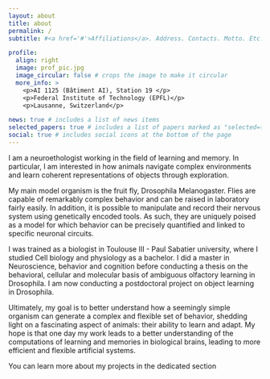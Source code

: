 ```yaml
---
layout: about
title: about
permalink: /
subtitle: #<a href='#'>Affiliations</a>. Address. Contacts. Motto. Etc.

profile:
  align: right
  image: prof_pic.jpg
  image_circular: false # crops the image to make it circular
  more_info: >
    <p>AI 1125 (Bâtiment AI), Station 19 </p>
    <p>Federal Institute of Technology (EPFL)</p>
    <p>Lausanne, Switzerland</p>

news: true # includes a list of news items
selected_papers: true # includes a list of papers marked as "selected={true}"
social: true # includes social icons at the bottom of the page
---
```


I am a neuroethologist working in the field of learning and memory. In particular, I am interested in how animals navigate complex environments and learn coherent representations of objects through exploration.

My main model organism is the fruit fly, Drosophila Melanogaster. Flies are capable of remarkably complex behavior and can be raised in laboratory fairly easily. In addition, it is possible to manipulate and record their nervous system using genetically encoded tools. As such, they are uniquely poised as a model for which behavior can be precisely quantified and linked to specific neuronal circuits.

I was trained as a biologist in Toulouse III - Paul Sabatier university, where I studied Cell biology and physiology as a bachelor. I did a master in Neuroscience, behavior and cognition before conducting a thesis on the behavioral, cellular and molecular basis of ambiguous olfactory learning in Drosophila. I am now conducting a postdoctoral project on object learning in Drosophila.

Ultimately, my goal is to better understand how a seemingly simple organism can generate a complex and flexible set of behavior, shedding light on a fascinating aspect of animals: their ability to learn and adapt. My hope is that one day my work leads to a better understanding of the computations of learning and memories in biological brains, leading to more efficient and flexible artificial systems.

You can learn more about my projects in the dedicated section

<!-- Write your biography here. Tell the world about yourself. Link to your favorite [subreddit](http://reddit.com). You can put a picture in, too. The code is already in, just name your picture `prof_pic.jpg` and put it in the `img/` folder.

Put your address / P.O. box / other info right below your picture. You can also disable any of these elements by editing `profile` property of the YAML header of your `_pages/about.md`. Edit `_bibliography/papers.bib` and Jekyll will render your [publications page](/al-folio/publications/) automatically.

Link to your social media connections, too. This theme is set up to use [Font Awesome icons](https://fontawesome.com/) and [Academicons](https://jpswalsh.github.io/academicons/), like the ones below. Add your Facebook, Twitter, LinkedIn, Google Scholar, or just disable all of them. -->
